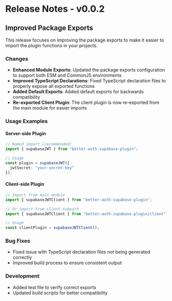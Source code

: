 # Release Notes - v0.0.2

## Improved Package Exports

This release focuses on improving the package exports to make it easier to import the plugin functions in your projects.

### Changes

- **Enhanced Module Exports**: Updated the package exports configuration to support both ESM and CommonJS environments
- **Improved TypeScript Declarations**: Fixed TypeScript declaration files to properly expose all exported functions
- **Added Default Exports**: Added default exports for backwards compatibility
- **Re-exported Client Plugin**: The client plugin is now re-exported from the main module for easier imports

### Usage Examples

#### Server-side Plugin

```typescript
// Named import (recommended)
import { supabaseJWT } from "better-auth-supabase-plugin";

// Usage
const plugin = supabaseJWT({
  jwtSecret: "your-secret-key"
});
```

#### Client-side Plugin

```typescript
// Import from main module
import { supabaseJWTClient } from "better-auth-supabase-plugin";

// Or import from client subpath
import { supabaseJWTClient } from "better-auth-supabase-plugin/client";

// Usage
const clientPlugin = supabaseJWTClient();
```

### Bug Fixes

- Fixed issue with TypeScript declaration files not being generated correctly
- Improved build process to ensure consistent output

### Development

- Added test file to verify correct exports
- Updated build scripts for better compatibility 